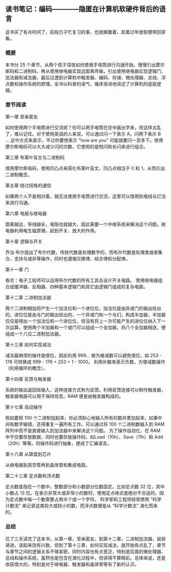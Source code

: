 ## 读书笔记：编码————隐匿在计算机软硬件背后的语言

这书买了有点时间了，前段日子忙复习的事，也就搁置着，趁着过年放假便带回家看。


### 概要

本书分 25 个章节，从两个孩子深夜如何使用手电筒进行沟通开始，慢慢引出摩尔斯码和二进制码，再从使用继电器实现远距离传输，引出使用继电器实现逻辑门、加法器和减法器，最后过渡到计算机中触发器、编码、存储、微处理器、总线、浮点数和操作系统的原理。全书以科普的语气，循序渐进地讲述了计算机的底层逻辑。


### 章节阅读

第一章 至亲密友

如何使用两个手电筒进行交流呢？你可以用手电筒在空中画出字来，但这样太乱了，难以记住。对于使用英语的人来说，可以通过闪一下表示 A，闪两下表示 B ... 这中方式来表示，不过你要想表示 "how are you" 可能就要闪一百多下。使用摩尔斯电码可以大大减少闪的次数，它使用的是短闪和长闪来进行组合。


第三章 布莱叶盲文与二进制码

借用摩尔斯电码，使用凹凸点来简化布莱叶盲文，凹凸点相当于 0 和 1，从而引出二进制概念。


第五章 绕过拐角的通信

如果两个人不是相对着，就无法使用手电筒进行交流，这里可以借用到电线与灯泡来进行沟通。

第六章 电报与继电器

距离越远，导线越长，电阻也就越大，因此需要一个中继系统来解决这个问题。继电器利用电生磁原理，起到开关、放大的作用。

第十章 逻辑与开关

乔治·布尔提出了布尔代数，传统代数是处理数字的，而布尔代数是处理类或者集合，支持与或非等操作，同时也遵循交换律、结合律和分配律。

第十一章 门

香农：电子工程师可以运用布尔代数的所有工具去设计开关电路。
使用继电器组合成缓冲器、反相器、四种基本逻辑门和其它由逻辑门组成的复杂电路。

第十二章 二进制加法器

两个二进制相加将产生一个加法位和一个进位位，加法位是由异或门的输出给出的，进位位是由与门的输出给出的，一个异或门和一个与们，构成半加器，半加器仅仅是得出一个加法位和一个进位位，但没有将上一次可能产生的进位位纳入下一次运算，使用两个半加器和一个或门可以组成一个全加器，将八个全加器相连，便组成一个八位二进制加法器。

第十三章 如何实现减法

减法最麻烦的操作是借位，因此利用 999... 做为被减数可以避免借位，如 253 - 176 可转换成 999 - 176 + 253 + 1 - 1000。
利用补数来表示负数，方便减数操作（利用循环的概念）。

第十四章 反馈与触发器

系统的输出返回给输入，这种连接方式称为反馈。利用反馈连接可以制作触发器，触发器电路可以用于保持信息。RAM 便是由触发器构成的。

第十七章 自动操作

假如要把 100 个二进制加起来，你必须耐心地输入所有的数并累加起来，如果中间有数字输错，还得重复一遍所有工作。可以通过将 100 个二进制数输入到 RAM 阵列中而不是直接输入到加法器中来解决这个问题。
为了操作自动化，在 RAM 中不仅要存放数据，同时也要存放操作码，如Load（10h）、Save（11h）和 Add（20h）等等。将操作码进行抽象，便成了汇编语言。

第十八章 从算盘到芯片

从继电器到真空管再到晶体管和集成电路。

第二十三章 定点数和浮点数

定点数是指在一个数中，整数部分和小数部分位数固定。比如定点数 32 位，其中小数占 13 位。在表示非常大或非常小的数时，使用定点格式是绝对不合适的，因为定点数中每一个数需要占用半个或一个字符。
科学家和工程师经常使用 "科学计数法" 来记录这类较大或较小的数，而浮点数便是从 “科学计数法” 演化而来的。


### 总结

花了三天读完了这本书，从第一章，至亲密友，到第十二章，二进制加法器，层层递进，读起来饶有兴致，但到了第十三章，如何实现减法，就开始有点乱了，章节与章节之间的逻辑关系不够紧密，同时内容也有点宽泛，特别是后面的微处理器、总线和操作系统，虽然也是包含在演化过程中，但讲得不算精彩。总体来说，还是收获很大的，特别是对于继电器、触发器和晶体管等有了新的认识。